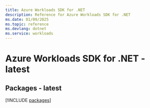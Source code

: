 ```yaml
---
title: Azure Workloads SDK for .NET
description: Reference for Azure Workloads SDK for .NET
ms.date: 01/09/2025
ms.topic: reference
ms.devlang: dotnet
ms.service: workloads
---
```

# Azure Workloads SDK for .NET - latest
## Packages - latest
[!INCLUDE [packages](workloads-index.md)]
